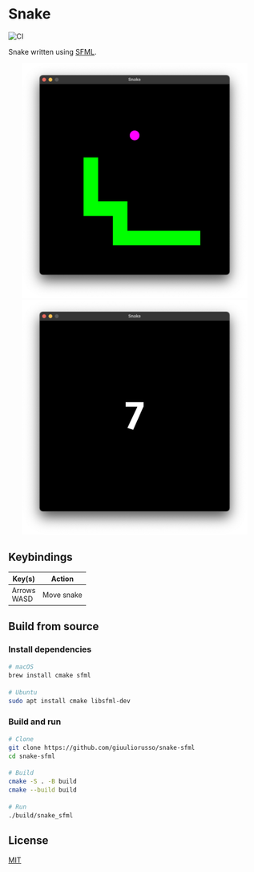 # Snake

![CI](https://github.com/giuuliorusso/snake-sfml/workflows/CI/badge.svg)

Snake written using [SFML](https://github.com/SFML/SFML).

<p align="center">
  <img src="./docs/screenshot1.png" width="450">
  <img src="./docs/screenshot2.png" width="450">
</p>

## Keybindings

| Key(s) | Action |
| ------ | ------ |
| Arrows<br>WASD | Move snake |

## Build from source

### Install dependencies

```bash
# macOS
brew install cmake sfml

# Ubuntu
sudo apt install cmake libsfml-dev
```

### Build and run

```bash
# Clone
git clone https://github.com/giuuliorusso/snake-sfml
cd snake-sfml

# Build
cmake -S . -B build
cmake --build build

# Run
./build/snake_sfml
```

## License

[MIT](./LICENSE)
